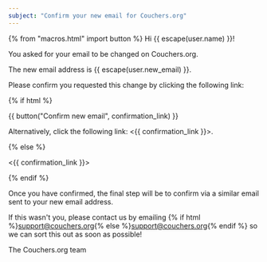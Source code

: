```yaml
---
subject: "Confirm your new email for Couchers.org"
---
```


{% from "macros.html" import button %}
Hi {{ escape(user.name) }}!

You asked for your email to be changed on Couchers.org.

The new email address is {{ escape(user.new_email) }}.

Please confirm you requested this change by clicking the following link:

{% if html %}

{{ button("Confirm new email", confirmation_link) }}

Alternatively, click the following link: <{{ confirmation_link }}>.

{% else %}

<{{ confirmation_link }}>

{% endif %}

Once you have confirmed, the final step will be to confirm via a similar email sent to your new email address.


If this wasn't you, please contact us by emailing {% if html %}<a href="mailto:support@couchers.org">support@couchers.org</a>{% else %}<support@couchers.org>{% endif %} so we can sort this out as soon as possible!

The Couchers.org team
